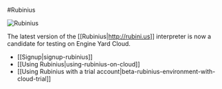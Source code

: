 #Rubinius

![Rubinius](images/rubinius.png)

The latest version of the [[Rubinius|http://rubini.us]] interpreter is now a candidate for testing on Engine Yard Cloud.

- [[Signup|signup-rubinius]]
- [[Using Rubinius|using-rubinius-on-cloud]]
- [[Using Rubinius with a trial account|beta-rubinius-environment-with-cloud-trial]]
